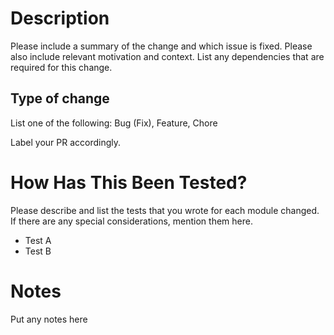 # Description

Please include a summary of the change and which issue is fixed. Please also include relevant motivation and context. List any dependencies that are required for this change.

## Type of change

List one of the following: Bug (Fix), Feature, Chore

Label your PR accordingly.

# How Has This Been Tested?

Please describe and list the tests that you wrote for each module changed. If there are any special considerations, mention them here.

- Test A
- Test B

# Notes

Put any notes here
